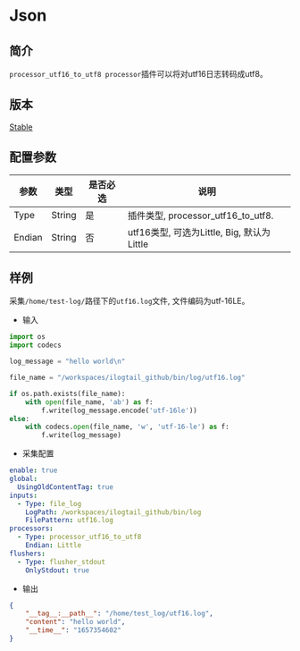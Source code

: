 # Json

## 简介

`processor_utf16_to_utf8 processor`插件可以将对utf16日志转码成utf8。

## 版本

[Stable](../stability-level.md)

## 配置参数

| 参数          | 类型    | 是否必选 | 说明                                                                 |
| ------------- | ------- | -------- | -------------------------------------------------------------------- |
| Type          | String  | 是       | 插件类型, processor_utf16_to_utf8.                                                           |
| Endian | String | 否 | utf16类型, 可选为Little, Big, 默认为Little |

## 样例

采集`/home/test-log/`路径下的`utf16.log`文件, 文件编码为utf-16LE。

* 输入

```python
import os
import codecs

log_message = "hello world\n"

file_name = "/workspaces/ilogtail_github/bin/log/utf16.log"

if os.path.exists(file_name):
    with open(file_name, 'ab') as f:
        f.write(log_message.encode('utf-16le'))
else:
    with codecs.open(file_name, 'w', 'utf-16-le') as f:
        f.write(log_message)
```

* 采集配置

```yaml
enable: true
global:
  UsingOldContentTag: true
inputs:
  - Type: file_log
    LogPath: /workspaces/ilogtail_github/bin/log
    FilePattern: utf16.log
processors:
  - Type: processor_utf16_to_utf8
    Endian: Little
flushers:
  - Type: flusher_stdout
    OnlyStdout: true
```

* 输出

```json
{
    "__tag__:__path__": "/home/test_log/utf16.log",
    "content": "hello world",
    "__time__": "1657354602"
}
```
